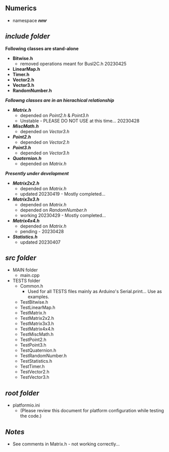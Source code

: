 ## Numerics

- namespace ***nmr***

## ***include folder***

**Following classes are stand-alone**
- **Bitwise.h** 
    - removed operations meant for BusI2C.h 20230425
- **LinearMap.h**   
- **Timer.h**     
- **Vector2.h**    
- **Vector3.h**    
- **RandomNumber.h**   

***Followng classes are in an hierachical relationship***
+ ***Matrix.h***       
    - depended on *Point2.h* & *Point3.h*
    - Unstable - PLEASE DO NOT USE at this time... 20230428
+ ***MiscMath.h***     
    - depended on *Vector3.h*
+ ***Point2.h***       
    - depended on *Vector2.h*
+ ***Point3.h***       
    - depended on *Vector3.h*
+ ***Quaternion.h***   
    - depended on *Matrix.h*

***Presently under development***
- ***Matrix2x2.h***  
    - depended on *Matrix.h*
    - updated 20230419 - Mostly completed... 
- ***Matrix3x3.h***
    - depended on *Matrix.h*
    - depended on *RandomNumber.h*
    - working 20230429 - Mostly completed...
- ***Matrix4x4.h***
    - depended on *Matrix.h*
    - pending - 20230428
- ***Statistics.h*** 
    - updated 20230407

## ***src folder***

- MAIN folder
    - main.cpp
- TESTS folder
    - Common.h          
        - Used for all TESTS files mainly as Arduino's Serial.print... Use as examples.
    - TestBitwise.h
    - TestLinearMap.h 
    - TestMatrix.h
    - TestMatrix2x2.h
    - TestMatrix3x3.h
    - TestMatrix4x4.h
    - TestMiscMath.h
    - TestPoint2.h
    - TestPoint3.h
    - TestQuaternion.h
    - TestRandomNumber.h
    - TestStatistics.h
    - TestTimer.h  
    - TestVector2.h
    - TestVector3.h

## ***root folder***

- platformio.ini        
    - (Please review this document for platform configuration while testing the code.)

## ***Notes***
- See comments in Matrix.h - not working correctly...

